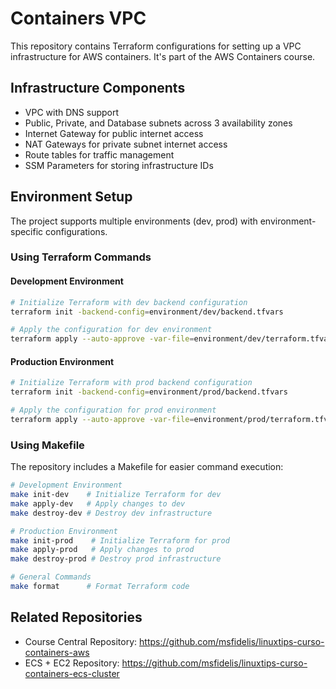 # Containers VPC

This repository contains Terraform configurations for setting up a VPC infrastructure for AWS containers. It's part of the AWS Containers course.

## Infrastructure Components

- VPC with DNS support
- Public, Private, and Database subnets across 3 availability zones
- Internet Gateway for public internet access
- NAT Gateways for private subnet internet access
- Route tables for traffic management
- SSM Parameters for storing infrastructure IDs

## Environment Setup

The project supports multiple environments (dev, prod) with environment-specific configurations.

### Using Terraform Commands

#### Development Environment

```bash
# Initialize Terraform with dev backend configuration
terraform init -backend-config=environment/dev/backend.tfvars

# Apply the configuration for dev environment
terraform apply --auto-approve -var-file=environment/dev/terraform.tfvars
```

#### Production Environment

```bash
# Initialize Terraform with prod backend configuration
terraform init -backend-config=environment/prod/backend.tfvars

# Apply the configuration for prod environment
terraform apply --auto-approve -var-file=environment/prod/terraform.tfvars
```

### Using Makefile

The repository includes a Makefile for easier command execution:

```bash
# Development Environment
make init-dev    # Initialize Terraform for dev
make apply-dev   # Apply changes to dev
make destroy-dev # Destroy dev infrastructure

# Production Environment
make init-prod    # Initialize Terraform for prod
make apply-prod   # Apply changes to prod
make destroy-prod # Destroy prod infrastructure

# General Commands
make format      # Format Terraform code
```

## Related Repositories

- Course Central Repository: https://github.com/msfidelis/linuxtips-curso-containers-aws
- ECS + EC2 Repository: https://github.com/msfidelis/linuxtips-curso-containers-ecs-cluster


